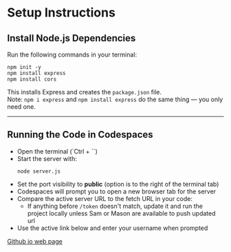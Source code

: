 # Setup Instructions

## Install Node.js Dependencies

Run the following commands in your terminal:

```
npm init -y
npm install express
npm install cors
```

This installs Express and creates the `package.json` file.  
Note: `npm i express` and `npm install express` do the same thing — you only need one.

---

## Running the Code in Codespaces

- Open the terminal (`Ctrl + \``)
- Start the server with:
  ```
  node server.js
  ```
- Set the port visibility to **public** (option is to the right of the terminal tab)
- Codespaces will prompt you to open a new browser tab for the server
- Compare the active server URL to the fetch URL in your code:
  - If anything before `/token` doesn't match, update it and run the project locally unless Sam or Mason are available to push updated url
- Use the active link below and enter your username when prompted


[Github io web page](https://masonhaines.github.io/CS491-MasonSamuel-Exercise4/)
